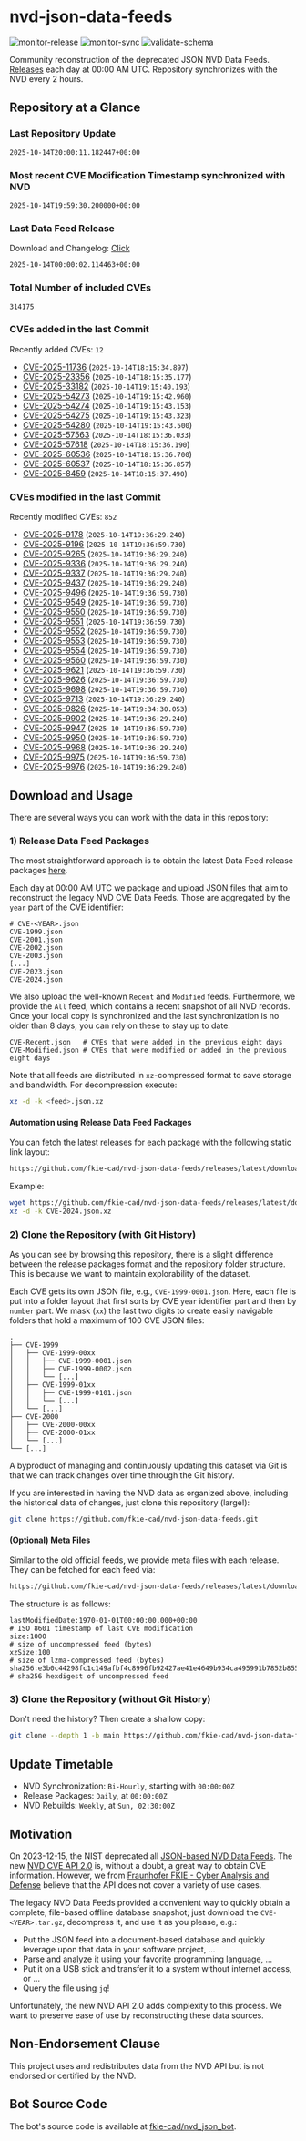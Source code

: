 # nvd-json-data-feeds

[![monitor-release](https://github.com/fkie-cad/nvd-json-data-feeds/actions/workflows/monitor_release.yml/badge.svg)](https://github.com/fkie-cad/nvd-json-data-feeds/actions/workflows/monitor_release.yml)
[![monitor-sync](https://github.com/fkie-cad/nvd-json-data-feeds/actions/workflows/monitor_sync.yml/badge.svg)](https://github.com/fkie-cad/nvd-json-data-feeds/actions/workflows/monitor_sync.yml)
[![validate-schema](https://github.com/fkie-cad/nvd-json-data-feeds/actions/workflows/validate_schema.yml/badge.svg)](https://github.com/fkie-cad/nvd-json-data-feeds/actions/workflows/validate_schema.yml)

Community reconstruction of the deprecated JSON NVD Data Feeds.
[Releases](https://github.com/fkie-cad/nvd-json-data-feeds/releases/latest) each day at 00:00 AM UTC.
Repository synchronizes with the NVD every 2 hours.

## Repository at a Glance

### Last Repository Update

```plain
2025-10-14T20:00:11.182447+00:00
```

### Most recent CVE Modification Timestamp synchronized with NVD

```plain
2025-10-14T19:59:30.200000+00:00
```

### Last Data Feed Release

Download and Changelog: [Click](https://github.com/fkie-cad/nvd-json-data-feeds/releases/latest)

```plain
2025-10-14T00:00:02.114463+00:00
```

### Total Number of included CVEs

```plain
314175
```

### CVEs added in the last Commit

Recently added CVEs: `12`

- [CVE-2025-11736](CVE-2025/CVE-2025-117xx/CVE-2025-11736.json) (`2025-10-14T18:15:34.897`)
- [CVE-2025-23356](CVE-2025/CVE-2025-233xx/CVE-2025-23356.json) (`2025-10-14T18:15:35.177`)
- [CVE-2025-33182](CVE-2025/CVE-2025-331xx/CVE-2025-33182.json) (`2025-10-14T19:15:40.193`)
- [CVE-2025-54273](CVE-2025/CVE-2025-542xx/CVE-2025-54273.json) (`2025-10-14T19:15:42.960`)
- [CVE-2025-54274](CVE-2025/CVE-2025-542xx/CVE-2025-54274.json) (`2025-10-14T19:15:43.153`)
- [CVE-2025-54275](CVE-2025/CVE-2025-542xx/CVE-2025-54275.json) (`2025-10-14T19:15:43.323`)
- [CVE-2025-54280](CVE-2025/CVE-2025-542xx/CVE-2025-54280.json) (`2025-10-14T19:15:43.500`)
- [CVE-2025-57563](CVE-2025/CVE-2025-575xx/CVE-2025-57563.json) (`2025-10-14T18:15:36.033`)
- [CVE-2025-57618](CVE-2025/CVE-2025-576xx/CVE-2025-57618.json) (`2025-10-14T18:15:36.190`)
- [CVE-2025-60536](CVE-2025/CVE-2025-605xx/CVE-2025-60536.json) (`2025-10-14T18:15:36.700`)
- [CVE-2025-60537](CVE-2025/CVE-2025-605xx/CVE-2025-60537.json) (`2025-10-14T18:15:36.857`)
- [CVE-2025-8459](CVE-2025/CVE-2025-84xx/CVE-2025-8459.json) (`2025-10-14T18:15:37.490`)


### CVEs modified in the last Commit

Recently modified CVEs: `852`

- [CVE-2025-9178](CVE-2025/CVE-2025-91xx/CVE-2025-9178.json) (`2025-10-14T19:36:29.240`)
- [CVE-2025-9196](CVE-2025/CVE-2025-91xx/CVE-2025-9196.json) (`2025-10-14T19:36:59.730`)
- [CVE-2025-9265](CVE-2025/CVE-2025-92xx/CVE-2025-9265.json) (`2025-10-14T19:36:29.240`)
- [CVE-2025-9336](CVE-2025/CVE-2025-93xx/CVE-2025-9336.json) (`2025-10-14T19:36:29.240`)
- [CVE-2025-9337](CVE-2025/CVE-2025-93xx/CVE-2025-9337.json) (`2025-10-14T19:36:29.240`)
- [CVE-2025-9437](CVE-2025/CVE-2025-94xx/CVE-2025-9437.json) (`2025-10-14T19:36:29.240`)
- [CVE-2025-9496](CVE-2025/CVE-2025-94xx/CVE-2025-9496.json) (`2025-10-14T19:36:59.730`)
- [CVE-2025-9549](CVE-2025/CVE-2025-95xx/CVE-2025-9549.json) (`2025-10-14T19:36:59.730`)
- [CVE-2025-9550](CVE-2025/CVE-2025-95xx/CVE-2025-9550.json) (`2025-10-14T19:36:59.730`)
- [CVE-2025-9551](CVE-2025/CVE-2025-95xx/CVE-2025-9551.json) (`2025-10-14T19:36:59.730`)
- [CVE-2025-9552](CVE-2025/CVE-2025-95xx/CVE-2025-9552.json) (`2025-10-14T19:36:59.730`)
- [CVE-2025-9553](CVE-2025/CVE-2025-95xx/CVE-2025-9553.json) (`2025-10-14T19:36:59.730`)
- [CVE-2025-9554](CVE-2025/CVE-2025-95xx/CVE-2025-9554.json) (`2025-10-14T19:36:59.730`)
- [CVE-2025-9560](CVE-2025/CVE-2025-95xx/CVE-2025-9560.json) (`2025-10-14T19:36:59.730`)
- [CVE-2025-9621](CVE-2025/CVE-2025-96xx/CVE-2025-9621.json) (`2025-10-14T19:36:59.730`)
- [CVE-2025-9626](CVE-2025/CVE-2025-96xx/CVE-2025-9626.json) (`2025-10-14T19:36:59.730`)
- [CVE-2025-9698](CVE-2025/CVE-2025-96xx/CVE-2025-9698.json) (`2025-10-14T19:36:59.730`)
- [CVE-2025-9713](CVE-2025/CVE-2025-97xx/CVE-2025-9713.json) (`2025-10-14T19:36:29.240`)
- [CVE-2025-9826](CVE-2025/CVE-2025-98xx/CVE-2025-9826.json) (`2025-10-14T19:34:30.053`)
- [CVE-2025-9902](CVE-2025/CVE-2025-99xx/CVE-2025-9902.json) (`2025-10-14T19:36:29.240`)
- [CVE-2025-9947](CVE-2025/CVE-2025-99xx/CVE-2025-9947.json) (`2025-10-14T19:36:59.730`)
- [CVE-2025-9950](CVE-2025/CVE-2025-99xx/CVE-2025-9950.json) (`2025-10-14T19:36:59.730`)
- [CVE-2025-9968](CVE-2025/CVE-2025-99xx/CVE-2025-9968.json) (`2025-10-14T19:36:29.240`)
- [CVE-2025-9975](CVE-2025/CVE-2025-99xx/CVE-2025-9975.json) (`2025-10-14T19:36:59.730`)
- [CVE-2025-9976](CVE-2025/CVE-2025-99xx/CVE-2025-9976.json) (`2025-10-14T19:36:29.240`)


## Download and Usage

There are several ways you can work with the data in this repository:

### 1) Release Data Feed Packages

The most straightforward approach is to obtain the latest Data Feed release packages [here](https://github.com/fkie-cad/nvd-json-data-feeds/releases/latest).

Each day at 00:00 AM UTC we package and upload JSON files that aim to reconstruct the legacy NVD CVE Data Feeds.
Those are aggregated by the `year` part of the CVE identifier:

```
# CVE-<YEAR>.json
CVE-1999.json
CVE-2001.json
CVE-2002.json
CVE-2003.json
[...]
CVE-2023.json
CVE-2024.json
```

We also upload the well-known `Recent` and `Modified` feeds.
Furthermore, we provide the `All` feed, which contains a recent snapshot of all NVD records.
Once your local copy is synchronized and the last synchronization is no older than 8 days, you can rely on these to stay up to date:

```plain
CVE-Recent.json   # CVEs that were added in the previous eight days
CVE-Modified.json # CVEs that were modified or added in the previous eight days
```

Note that all feeds are distributed in `xz`-compressed format to save storage and bandwidth.
For decompression execute:

```sh
xz -d -k <feed>.json.xz
```

#### Automation using Release Data Feed Packages

You can fetch the latest releases for each package with the following static link layout:

```sh
https://github.com/fkie-cad/nvd-json-data-feeds/releases/latest/download/CVE-<YEAR>.json.xz
```

Example:

```sh
wget https://github.com/fkie-cad/nvd-json-data-feeds/releases/latest/download/CVE-2024.json.xz
xz -d -k CVE-2024.json.xz
```

### 2) Clone the Repository (with Git History)

As you can see by browsing this repository, there is a slight difference between the release packages format and the repository folder structure.
This is because we want to maintain explorability of the dataset.

Each CVE gets its own JSON file, e.g., `CVE-1999-0001.json`.
Here, each file is put into a folder layout that first sorts by CVE `year` identifier part and then by `number` part.
We mask (`xx`) the last two digits to create easily navigable folders that hold a maximum of 100 CVE JSON files:

```plain
.
├── CVE-1999
│   ├── CVE-1999-00xx
│   │   ├── CVE-1999-0001.json
│   │   ├── CVE-1999-0002.json
│   │   └── [...]
│   ├── CVE-1999-01xx
│   │   ├── CVE-1999-0101.json
│   │   └── [...]
│   └── [...]
├── CVE-2000
│   ├── CVE-2000-00xx
│   ├── CVE-2000-01xx
│   └── [...]
└── [...]
```

A byproduct of managing and continuously updating this dataset via Git is that we can track changes over time through the Git history.

If you are interested in having the NVD data as organized above, including the historical data of changes, just clone this repository (large!):

```sh
git clone https://github.com/fkie-cad/nvd-json-data-feeds.git
```

#### (Optional) Meta Files

Similar to the old official feeds, we provide meta files with each release. They can be fetched for each feed via:

```sh
https://github.com/fkie-cad/nvd-json-data-feeds/releases/latest/download/CVE-<YEAR>.meta
```

The structure is as follows:

```plain
lastModifiedDate:1970-01-01T00:00:00.000+00:00                          # ISO 8601 timestamp of last CVE modification
size:1000                                                               # size of uncompressed feed (bytes)
xzSize:100                                                              # size of lzma-compressed feed (bytes)
sha256:e3b0c44298fc1c149afbf4c8996fb92427ae41e4649b934ca495991b7852b855 # sha256 hexdigest of uncompressed feed
```

### 3) Clone the Repository (without Git History)

Don't need the history? Then create a shallow copy:

```sh
git clone --depth 1 -b main https://github.com/fkie-cad/nvd-json-data-feeds.git
```


## Update Timetable

* NVD Synchronization: `Bi-Hourly`, starting with `00:00:00Z`
* Release Packages: `Daily`, at `00:00:00Z`
* NVD Rebuilds: `Weekly`, at `Sun, 02:30:00Z`


## Motivation

On 2023-12-15, the NIST deprecated all [JSON-based NVD Data Feeds](https://nvd.nist.gov/vuln/data-feeds#divRetirementBanner-1).
The new [NVD CVE API 2.0](https://nvd.nist.gov/developers/vulnerabilities) is, without a doubt, a great way to obtain CVE information.
However, we from [Fraunhofer FKIE - Cyber Analysis and Defense](https://www.fkie.fraunhofer.de/en/departments/cad.html) believe that the API does not cover a variety of use cases.

The legacy NVD Data Feeds provided a convenient way to quickly obtain a complete, file-based offline database snapshot; just download the `CVE-<YEAR>.tar.gz`, decompress it, and use it as you please, e.g.:

- Put the JSON feed into a document-based database and quickly leverage upon that data in your software project, ...
- Parse and analyze it using your favorite programming language, ...
- Put it on a USB stick and transfer it to a system without internet access, or ...
- Query the file using `jq`!

Unfortunately, the new NVD API 2.0 adds complexity to this process.
We want to preserve ease of use by reconstructing these data sources.

## Non-Endorsement Clause

This project uses and redistributes data from the NVD API but is not endorsed or certified by the NVD.

## Bot Source Code

The bot's source code is available at [fkie-cad/nvd\_json\_bot](https://github.com/fkie-cad/nvd_json_bot).